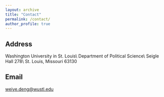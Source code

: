 ```yaml
---
layout: archive
title: "Contact"
permalink: /contact/
author_profile: true
---
```


## Address

Washington University in St. Louis\\
Department of Political Science\\
Seigle Hall 278\\
St. Louis, Missouri 63130

## Email
weiye.deng@wustl.edu
